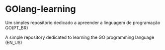 # GOlang-learning

Um simples repositório dedicado a apreender a linguagem de programação GO(PT_BR)


A simple repository dedicated to learning the GO programming language (EN_US)
